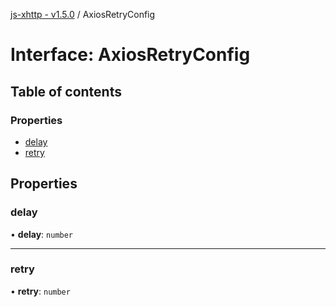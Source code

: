 [js-xhttp - v1.5.0](../README.md) / AxiosRetryConfig

# Interface: AxiosRetryConfig

## Table of contents

### Properties

- [delay](AxiosRetryConfig.md#delay)
- [retry](AxiosRetryConfig.md#retry)

## Properties

### delay

• **delay**: `number`

___

### retry

• **retry**: `number`
